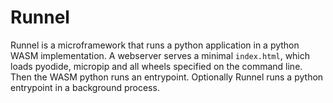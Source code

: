 # Runnel

Runnel is a microframework that runs a python application in a python WASM implementation.
A webserver serves a minimal `index.html`, which loads pyodide, micropip and all wheels specified on the command line.
Then the WASM python runs an entrypoint.
Optionally Runnel runs a python entrypoint in a background process.
